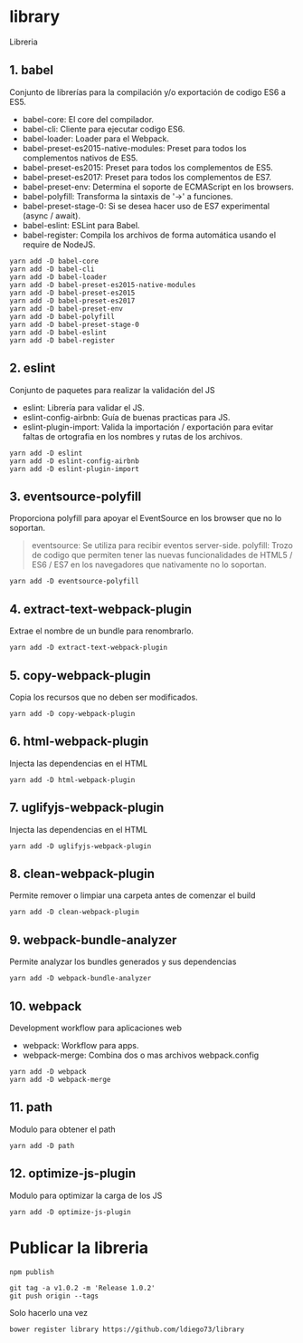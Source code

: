 # library
Libreria

## 1. babel

Conjunto de librerías para la compilación y/o exportación de codigo ES6 a ES5.

- babel-core: El core del compilador.
- babel-cli: Cliente para ejecutar codigo ES6.
- babel-loader: Loader para el Webpack.
- babel-preset-es2015-native-modules: Preset para todos los complementos nativos de ES5.
- babel-preset-es2015: Preset para todos los complementos de ES5.
- babel-preset-es2017: Preset para todos los complementos de ES7.
- babel-preset-env: Determina el soporte de ECMAScript en los browsers.
- babel-polyfill: Transforma la sintaxis de '->' a funciones.
- babel-preset-stage-0: Si se desea hacer uso de ES7 experimental (async / await).
- babel-eslint: ESLint para Babel.
- babel-register: Compila los archivos de forma automática usando el require de NodeJS.

```
yarn add -D babel-core
yarn add -D babel-cli
yarn add -D babel-loader
yarn add -D babel-preset-es2015-native-modules
yarn add -D babel-preset-es2015
yarn add -D babel-preset-es2017
yarn add -D babel-preset-env
yarn add -D babel-polyfill
yarn add -D babel-preset-stage-0
yarn add -D babel-eslint
yarn add -D babel-register
```

## 2. eslint

Conjunto de paquetes para realizar la validación del JS

- eslint: Librería para validar el JS.
- eslint-config-airbnb: Guía de buenas practicas para JS.
- eslint-plugin-import: Valida la importación / exportación para evitar faltas de ortografia en los nombres y rutas de los archivos.

```
yarn add -D eslint
yarn add -D eslint-config-airbnb
yarn add -D eslint-plugin-import
```

## 3. eventsource-polyfill

Proporciona polyfill para apoyar el EventSource en los browser que no lo soportan.

> eventsource: Se utiliza para recibir eventos server-side.
> polyfill: Trozo de codigo que permiten tener las nuevas funcionalidades de HTML5 / ES6 / ES7 en los navegadores que nativamente no lo soportan.

```
yarn add -D eventsource-polyfill
```

## 4. extract-text-webpack-plugin

Extrae el nombre de un bundle para renombrarlo.

```
yarn add -D extract-text-webpack-plugin
```

## 5. copy-webpack-plugin

Copia los recursos que no deben ser modificados.

```
yarn add -D copy-webpack-plugin
```

## 6. html-webpack-plugin
Injecta las dependencias en el HTML

```
yarn add -D html-webpack-plugin
```

## 7. uglifyjs-webpack-plugin
Injecta las dependencias en el HTML

```
yarn add -D uglifyjs-webpack-plugin
```

## 8. clean-webpack-plugin 
Permite remover o limpiar una carpeta antes de comenzar el build

```
yarn add -D clean-webpack-plugin 
```

## 9. webpack-bundle-analyzer
Permite analyzar los bundles generados y sus dependencias

```
yarn add -D webpack-bundle-analyzer
```

## 10. webpack

Development workflow para aplicaciones web

- webpack: Workflow para apps.
- webpack-merge: Combina dos o mas archivos webpack.config

```
yarn add -D webpack
yarn add -D webpack-merge
```

## 11. path

Modulo para obtener el path

```
yarn add -D path
```
## 12. optimize-js-plugin

Modulo para optimizar la carga de los JS

```
yarn add -D optimize-js-plugin
```

# Publicar la libreria

```
npm publish

git tag -a v1.0.2 -m 'Release 1.0.2'
git push origin --tags
```

Solo hacerlo una vez

```
bower register library https://github.com/ldiego73/library
```
